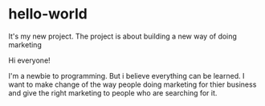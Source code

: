 # hello-world
It's my new project. The project is about building a new way of doing marketing

Hi everyone! 

I'm a newbie to programming. But i believe everything can be learned. I want to make change of the way people doing marketing for thier business and give the right marketing to people who are searching for it. 
